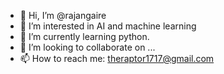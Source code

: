 - 👋 Hi, I’m @rajangaire
- 👀 I’m interested in AI and machine learning 
- 🌱 I’m currently learning python.
- 💞️ I’m looking to collaborate on ...
- 📫 How to reach me: theraptor1717@gmail.com

<!---
rajangaire17/rajangaire17 is a ✨ special ✨ repository because its `README.md` (this file) appears on your GitHub profile.
You can click the Preview link to take a look at your changes.
--->
